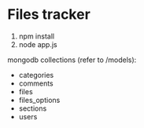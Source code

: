 <h1>Files tracker</h1>

<ol>
<li> npm install</li>
<li> node app.js</li>
</oL>

mongodb collections (refer to /models):
<ul>
<li>categories</li>
<li>comments</li>
<li>files</li>
<li>files_options</li>
<li>sections</li>
<li>users</li>
</ul>
	
